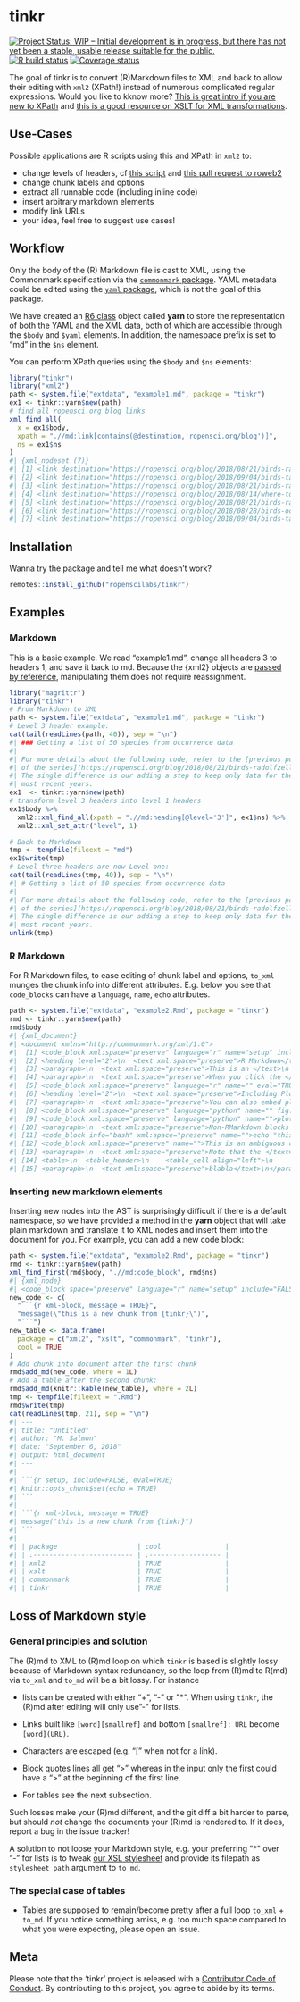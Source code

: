 
<!-- README.md is generated from README.Rmd. Please edit that file -->

# tinkr

<!-- badges: start -->

[![Project Status: WIP – Initial development is in progress, but there
has not yet been a stable, usable release suitable for the
public.](https://www.repostatus.org/badges/latest/wip.svg)](https://www.repostatus.org/#wip)
[![R build
status](https://github.com/ropenscilabs/tinkr/workflows/R-CMD-check/badge.svg)](https://github.com/ropenscilabs/tinkr/actions)
[![Coverage
status](https://codecov.io/gh/ropenscilabs/tinkr/branch/master/graph/badge.svg)](https://codecov.io/github/ropenscilabs/tinkr?branch=master)
<!-- badges: end -->

The goal of tinkr is to convert (R)Markdown files to XML and back to
allow their editing with `xml2` (XPath\!) instead of numerous
complicated regular expressions. Would you like to kknow more? [This is
great intro if you are new to
XPath](https://www.w3schools.com/xml/xpath_intro.asp) and [this is a
good resource on XSLT for XML
transformations](https://www.w3schools.com/xml/xsl_intro.asp).

## Use-Cases

Possible applications are R scripts using this and XPath in `xml2` to:

  - change levels of headers, cf [this
    script](inst/scripts/roweb2_headers.R) and [this pull request to
    roweb2](https://github.com/ropensci/roweb2/pull/279)
  - change chunk labels and options
  - extract all runnable code (including inline code)
  - insert arbitrary markdown elements
  - modify link URLs
  - your idea, feel free to suggest use cases\!

## Workflow

Only the body of the (R) Markdown file is cast to XML, using the
Commonmark specification via the [`commonmark`
package](https://github.com/jeroen/commonmark). YAML metadata could be
edited using the [`yaml` package](https://github.com/viking/r-yaml),
which is not the goal of this package.

We have created an [R6 class](https://r6.r-lib.org/) object called
**yarn** to store the representation of both the YAML and the XML data,
both of which are accessible through the `$body` and `$yaml` elements.
In addition, the namespace prefix is set to “md” in the `$ns` element.

You can perform XPath queries using the `$body` and `$ns` elements:

``` r
library("tinkr")
library("xml2")
path <- system.file("extdata", "example1.md", package = "tinkr")
ex1 <- tinkr::yarn$new(path)
# find all ropensci.org blog links
xml_find_all(
  x = ex1$body, 
  xpath = ".//md:link[contains(@destination,'ropensci.org/blog')]", 
  ns = ex1$ns
)
#| {xml_nodeset (7)}
#| [1] <link destination="https://ropensci.org/blog/2018/08/21/birds-radolfzell/" title="" ...
#| [2] <link destination="https://ropensci.org/blog/2018/09/04/birds-taxo-traits/" title=" ...
#| [3] <link destination="https://ropensci.org/blog/2018/08/21/birds-radolfzell/" title="" ...
#| [4] <link destination="https://ropensci.org/blog/2018/08/14/where-to-bird/" title="">\n ...
#| [5] <link destination="https://ropensci.org/blog/2018/08/21/birds-radolfzell/" title="" ...
#| [6] <link destination="https://ropensci.org/blog/2018/08/28/birds-ocr/" title="">\n  <t ...
#| [7] <link destination="https://ropensci.org/blog/2018/09/04/birds-taxo-traits/" title=" ...
```

## Installation

Wanna try the package and tell me what doesn’t work?

``` r
remotes::install_github("ropenscilabs/tinkr")
```

## Examples

### Markdown

This is a basic example. We read “example1.md”, change all headers 3 to
headers 1, and save it back to md. Because the {xml2} objects are
[passed by
reference](https://blog.penjee.com/wp-content/uploads/2015/02/pass-by-reference-vs-pass-by-value-animation.gif),
manipulating them does not require reassignment.

``` r
library("magrittr")
library("tinkr")
# From Markdown to XML
path <- system.file("extdata", "example1.md", package = "tinkr")
# Level 3 header example:
cat(tail(readLines(path, 40)), sep = "\n")
#| ### Getting a list of 50 species from occurrence data
#| 
#| For more details about the following code, refer to the [previous post
#| of the series](https://ropensci.org/blog/2018/08/21/birds-radolfzell/).
#| The single difference is our adding a step to keep only data for the
#| most recent years.
ex1  <- tinkr::yarn$new(path)
# transform level 3 headers into level 1 headers
ex1$body %>%
  xml2::xml_find_all(xpath = ".//md:heading[@level='3']", ex1$ns) %>% 
  xml2::xml_set_attr("level", 1)

# Back to Markdown
tmp <- tempfile(fileext = "md")
ex1$write(tmp)
# Level three headers are now Level one:
cat(tail(readLines(tmp, 40)), sep = "\n")
#| # Getting a list of 50 species from occurrence data
#| 
#| For more details about the following code, refer to the [previous post
#| of the series](https://ropensci.org/blog/2018/08/21/birds-radolfzell/).
#| The single difference is our adding a step to keep only data for the
#| most recent years.
unlink(tmp)
```

### R Markdown

For R Markdown files, to ease editing of chunk label and options,
`to_xml` munges the chunk info into different attributes. E.g. below you
see that `code_blocks` can have a `language`, `name`, `echo` attributes.

``` r
path <- system.file("extdata", "example2.Rmd", package = "tinkr")
rmd <- tinkr::yarn$new(path)
rmd$body
#| {xml_document}
#| <document xmlns="http://commonmark.org/xml/1.0">
#|  [1] <code_block xml:space="preserve" language="r" name="setup" include="FALSE" eval="T ...
#|  [2] <heading level="2">\n  <text xml:space="preserve">R Markdown</text>\n</heading>
#|  [3] <paragraph>\n  <text xml:space="preserve">This is an </text>\n  <strikethrough>\n  ...
#|  [4] <paragraph>\n  <text xml:space="preserve">When you click the </text>\n  <strong>\n ...
#|  [5] <code_block xml:space="preserve" language="r" name="" eval="TRUE" echo="TRUE">summ ...
#|  [6] <heading level="2">\n  <text xml:space="preserve">Including Plots</text>\n</heading>
#|  [7] <paragraph>\n  <text xml:space="preserve">You can also embed plots, for example:</ ...
#|  [8] <code_block xml:space="preserve" language="python" name="" fig.cap="&quot;pretty p ...
#|  [9] <code_block xml:space="preserve" language="python" name="">plot(pressure)\n</code_ ...
#| [10] <paragraph>\n  <text xml:space="preserve">Non-RMarkdown blocks are also considered ...
#| [11] <code_block info="bash" xml:space="preserve" name="">echo "this is an unevaluted b ...
#| [12] <code_block xml:space="preserve" name="">This is an ambiguous code block\n</code_b ...
#| [13] <paragraph>\n  <text xml:space="preserve">Note that the </text>\n  <code xml:space ...
#| [14] <table>\n  <table_header>\n    <table_cell align="left">\n      <text xml:space="p ...
#| [15] <paragraph>\n  <text xml:space="preserve">blabla</text>\n</paragraph>
```

### Inserting new markdown elements

Inserting new nodes into the AST is surprisingly difficult if there is a
default namespace, so we have provided a method in the **yarn** object
that will take plain markdown and translate it to XML nodes and insert
them into the document for you. For example, you can add a new code
block:

```` r
path <- system.file("extdata", "example2.Rmd", package = "tinkr")
rmd <- tinkr::yarn$new(path)
xml_find_first(rmd$body, ".//md:code_block", rmd$ns)
#| {xml_node}
#| <code_block space="preserve" language="r" name="setup" include="FALSE" eval="TRUE">
new_code <- c(
  "```{r xml-block, message = TRUE}",
  "message(\"this is a new chunk from {tinkr}\")",
  "```")
new_table <- data.frame(
  package = c("xml2", "xslt", "commonmark", "tinkr"),
  cool = TRUE
)
# Add chunk into document after the first chunk
rmd$add_md(new_code, where = 1L)
# Add a table after the second chunk:
rmd$add_md(knitr::kable(new_table), where = 2L)
tmp <- tempfile(fileext = ".Rmd")
rmd$write(tmp)
cat(readLines(tmp, 21), sep = "\n")
#| ---
#| title: "Untitled"
#| author: "M. Salmon"
#| date: "September 6, 2018"
#| output: html_document
#| ---
#| 
#| ```{r setup, include=FALSE, eval=TRUE}
#| knitr::opts_chunk$set(echo = TRUE)
#| ```
#| 
#| ```{r xml-block, message = TRUE}
#| message("this is a new chunk from {tinkr}")
#| ```
#| 
#| | package                    | cool                | 
#| | :------------------------- | :------------------ |
#| | xml2                       | TRUE                | 
#| | xslt                       | TRUE                | 
#| | commonmark                 | TRUE                | 
#| | tinkr                      | TRUE                |
````

## Loss of Markdown style

### General principles and solution

The (R)md to XML to (R)md loop on which `tinkr` is based is slightly
lossy because of Markdown syntax redundancy, so the loop from (R)md to
R(md) via `to_xml` and `to_md` will be a bit lossy. For instance

  - lists can be created with either “+”, “-” or "\*“. When using
    `tinkr`, the (R)md after editing will only use”-" for lists.

  - Links built like `[word][smallref]` and bottom `[smallref]: URL`
    become `[word](URL)`.

  - Characters are escaped (e.g. “\[” when not for a link).

  - Block quotes lines all get “\>” whereas in the input only the first
    could have a “\>” at the beginning of the first line.

  - For tables see the next subsection.

Such losses make your (R)md different, and the git diff a bit harder to
parse, but should *not* change the documents your (R)md is rendered to.
If it does, report a bug in the issue tracker\!

A solution to not loose your Markdown style, e.g. your preferring "\*"
over “-” for lists is to tweak [our XSL
stylesheet](inst/extdata/xml2md_gfm.xsl) and provide its filepath as
`stylesheet_path` argument to `to_md`.

### The special case of tables

  - Tables are supposed to remain/become pretty after a full loop
    `to_xml` + `to_md`. If you notice something amiss, e.g. too much
    space compared to what you were expecting, please open an issue.

## Meta

Please note that the ‘tinkr’ project is released with a [Contributor
Code of Conduct](CODE_OF_CONDUCT.md). By contributing to this project,
you agree to abide by its terms.
